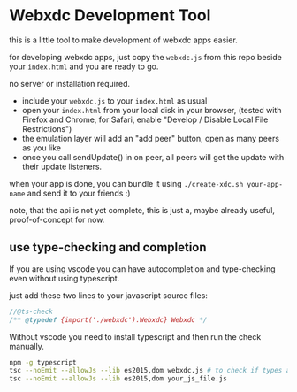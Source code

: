 # Webxdc Development Tool

this is a little tool to make development of webxdc apps easier.

for developing webxdc apps,
just copy the `webxdc.js` from this repo beside
your `index.html` and you are ready to go.

no server or installation required.

- include your `webxdc.js` to your `index.html` as usual
- open your `index.html` from your local disk in your browser,
  (tested with Firefox and Chrome, for Safari, enable "Develop / Disable Local File Restrictions")
- the emulation layer will add an "add peer" button,
  open as many peers as you like
- once you call sendUpdate() in on peer,
  all peers will get the update with their update listeners.

when your app is done, you can bundle it using `./create-xdc.sh your-app-name`
and send it to your friends :)

note, that the api is not yet complete,
this is just a, maybe already useful, proof-of-concept for now.

## use type-checking and completion

If you are using vscode you can have autocompletion and type-checking even without using typescript.

just add these two lines to your javascript source files:

```js
//@ts-check
/** @typedef {import('./webxdc').Webxdc} Webxdc */
```

Without vscode you need to install typescript and then run the check manually.

```sh
npm -g typescript
tsc --noEmit --allowJs --lib es2015,dom webxdc.js # to check if types and simulator are in sync
tsc --noEmit --allowJs --lib es2015,dom your_js_file.js
```
